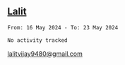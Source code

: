 ## [Lalit](https://lalit.sh)

<!--START_SECTION:waka-->

```txt
From: 16 May 2024 - To: 23 May 2024

No activity tracked
```

<!--END_SECTION:waka-->

lalitvijay9480@gmail.com
